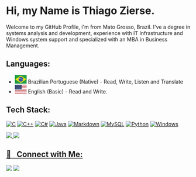 # Hi, my Name is Thiago Zierse.

Welcome to my GitHub Profile, i'm from Mato Grosso, Brazil. 
I've a degree in systems analysis and development, experience with IT Infrastructure and Windows system support and specialized with an MBA in Business Management. 


## Languages:
- <img src="https://github.com/lipis/flag-icons/raw/refs/heads/main/flags/4x3/br.svg" width="32"></img> Brazilian Portuguese (Native) - Read, Write, Listen and Translate
- <img src="https://github.com/lipis/flag-icons/raw/refs/heads/main/flags/4x3/us.svg" width="32"></img> English (Basic) - Read and Write.
## Tech Stack: 
[![C](https://img.shields.io/badge/C-00599C?logo=c&logoColor=white)](#)
[![C++](https://img.shields.io/badge/C++-%2300599C.svg?logo=c%2B%2B&logoColor=white)](#)
[![C#](https://custom-icon-badges.demolab.com/badge/C%23-%23239120.svg?logo=cshrp&logoColor=white)](#)
[![Java](https://img.shields.io/badge/Java-%23ED8B00.svg?logo=openjdk&logoColor=white)](#)
[![Markdown](https://img.shields.io/badge/Markdown-%23000000.svg?logo=markdown&logoColor=white)](#)
[![MySQL](https://img.shields.io/badge/MySQL-4479A1?logo=mysql&logoColor=fff)](#)
[![Python](https://img.shields.io/badge/Python-3776AB?logo=python&logoColor=fff)](#)
[![Windows](https://custom-icon-badges.demolab.com/badge/Windows-0078D6?logo=windows11&logoColor=white)](#)


<div>
<a href="https://github.com/Zierse">
<img loading="lazy" height="180em" src="https://github-readme-stats.vercel.app/api/top-langs/?username=zierse&layout=compact&langs_count=7&theme=dracula"/>
<img loading="lazy" height="180em" src="https://github-readme-stats.vercel.app/api?username=zierse&show_icons=true&theme=dracula&include_all_commits=true&count_private=true"/>
</div>
  
## 🤝 &nbsp; Connect with Me:
<div>
<a href="https://instagram.com/zierse.exe" target="_blank"><img loading="lazy" src="https://img.shields.io/badge/-Instagram-%23E4405F?style=for-the-badge&logo=instagram&logoColor=white" target="_blank"></a>
<a href="https://www.linkedin.com/in/thiago-zierse-15704a18a" target="_blank"><img loading="lazy" src="https://img.shields.io/badge/-LinkedIn-%230077B5?style=for-the-badge&logo=linkedin&logoColor=white" target="_blank"></a>  
</div>
